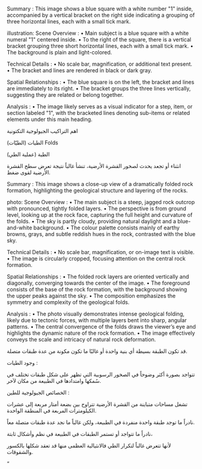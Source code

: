 Summary : This image shows a blue square with a white number "1" inside, accompanied by a vertical bracket on the right side indicating a grouping of three horizontal lines, each with a small tick mark.

illustration:
Scene Overview :
  • Main subject is a blue square with a white numeral "1" centered inside.
  • To the right of the square, there is a vertical bracket grouping three short horizontal lines, each with a small tick mark.
  • The background is plain and light-colored.

Technical Details :
  • No scale bar, magnification, or additional text present.
  • The bracket and lines are rendered in black or dark gray.

Spatial Relationships :
  • The blue square is on the left, the bracket and lines are immediately to its right.
  • The bracket groups the three lines vertically, suggesting they are related or belong together.

Analysis :
  • The image likely serves as a visual indicator for a step, item, or section labeled "1", with the bracketed lines denoting sub-items or related elements under this main heading. <!-- figure, from page 0 (l=0.829,t=0.033,r=0.934,b=0.085), with ID b8de1174-eecc-4c88-9563-712a7a62c231 -->

اهم التراكيب الجيولوجية التكتونية <!-- text, from page 0 (l=0.523,t=0.100,r=0.910,b=0.140), with ID 9138fa95-a350-45da-916a-77570b410347 -->

الطيات (الطيّات) Folds <!-- text, from page 0 (l=0.621,t=0.147,r=0.910,b=0.189), with ID 671ad348-c32c-45eb-a94b-24392469b490 -->

الطية (عملية الطي)

انثناء أو تجعد يحدث لصخور القشرة الأرضية، تنشأ غالباً نتيجة تعرض سطح القشرة الأرضية لقوى ضغط. <!-- text, from page 0 (l=0.490,t=0.203,r=0.907,b=0.372), with ID a3e6d2de-5dbb-42d5-89e4-e6b8b3ab7512 -->

Summary : This image shows a close-up view of a dramatically folded rock formation, highlighting the geological structure and layering of the rocks.

photo:
Scene Overview :
  • The main subject is a steep, jagged rock outcrop with pronounced, tightly folded layers.
  • The perspective is from ground level, looking up at the rock face, capturing the full height and curvature of the folds.
  • The sky is partly cloudy, providing natural daylight and a blue-and-white background.
  • The colour palette consists mainly of earthy browns, grays, and subtle reddish hues in the rock, contrasted with the blue sky.

Technical Details :
  • No scale bar, magnification, or on-image text is visible.
  • The image is circularly cropped, focusing attention on the central rock formation.

Spatial Relationships :
  • The folded rock layers are oriented vertically and diagonally, converging towards the center of the image.
  • The foreground consists of the base of the rock formation, with the background showing the upper peaks against the sky.
  • The composition emphasizes the symmetry and complexity of the geological folds.

Analysis :
  • The photo visually demonstrates intense geological folding, likely due to tectonic forces, with multiple layers bent into sharp, angular patterns.
  • The central convergence of the folds draws the viewer’s eye and highlights the dynamic nature of the rock formation.
  • The image effectively conveys the scale and intricacy of natural rock deformation. <!-- figure, from page 0 (l=0.060,t=0.094,r=0.487,b=0.393), with ID 59e12515-0100-4356-91f1-1ee431687ce1 -->

قد تكون الطبقة بسيطة أي بنية واحدة أو غالبًا ما تكون مكونة من عدة طبقات متصلة. <!-- text, from page 0 (l=0.248,t=0.421,r=0.910,b=0.451), with ID 191be34d-7e4c-4e2c-9d00-a53e93a8453a -->

وجود الطيات :

تتواجد بصورة أكثر وضوحاً في الصخور الرسوبية التي تظهر على شكل طبقات تختلف في سُمكها وامتدادها في الطبيعة من مكان لآخر. <!-- text, from page 0 (l=0.060,t=0.466,r=0.912,b=0.559), with ID f7394848-c709-484a-af9e-3d7566165bb3 -->

الخصائص الجيولوجية للطين :

تشغل مساحات متباينة من القشرة الأرضية تتراوح بين بضعة أمتار مربعة إلى عشرات الكيلومترات المربعة في المنطقة الواحدة.

نادراً ما توجد طبقة واحدة منفردة في الطبيعة، ولكن غالباً ما نجد عدة طبقات متصلة معاً.

نادراً ما تتواجد أو تستمر الطبقات في الطبيعة في نظم وأشكال ثابتة،

لأنها تتعرض غالباً لتكرار الطي فالانثيالية العظمى منها قد تعقد شكلها بالكسور والشقوقات. <!-- text, from page 0 (l=0.053,t=0.582,r=0.912,b=0.782), with ID 6a589de8-a54e-427c-a50e-390eea7492a2 -->

“ <!-- marginalia, from page 0 (l=0.873,t=0.937,r=0.902,b=0.956), with ID 98d02937-01e3-4da8-853f-6ff074fdeac6 -->